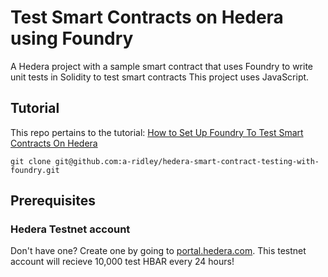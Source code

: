 # Test Smart Contracts on Hedera using Foundry
A Hedera project with a sample smart contract that uses Foundry to write unit tests in Solidity to test smart contracts
This project uses JavaScript.

## Tutorial
This repo pertains to the tutorial:
[How to Set Up Foundry To  Test Smart Contracts On Hedera](https://hedera.com/blog/how-to-set-up-foundry-to-test-smart-contracts-on-hedera)

```shell
git clone git@github.com:a-ridley/hedera-smart-contract-testing-with-foundry.git
```

## Prerequisites

### Hedera Testnet account
Don't have one? Create one by going to [portal.hedera.com](https://portal.hedera.com/register). This testnet account will recieve 10,000 test HBAR every 24 hours!
